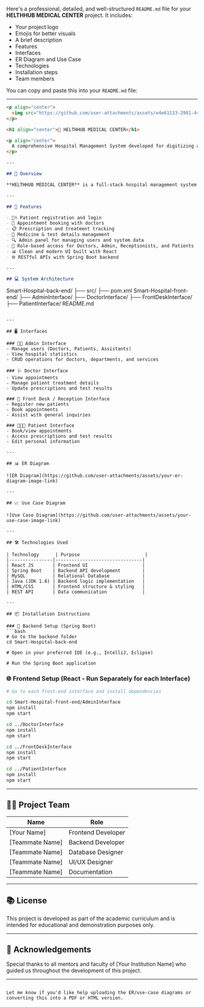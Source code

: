 Here's a professional, detailed, and well-structured `README.md` file for your **HELTHHUB MEDICAL CENTER** project. It includes:

* Your project logo
* Emojis for better visuals
* A brief description
* Features
* Interfaces
* ER Diagram and Use Case
* Technologies
* Installation steps
* Team members

You can copy and paste this into your `README.md` file:

---

```markdown
<p align="center">
  <img src="https://github.com/user-attachments/assets/e4e61133-2981-446d-b7e8-7c08dc66c08b" alt="HELTHHUB Logo" width="200"/>
</p>

<h1 align="center">🏥 HELTHHUB MEDICAL CENTER</h1>

<p align="center">
  A comprehensive Hospital Management System developed for digitizing and optimizing hospital operations — from patient intake to doctor consultation, test scheduling, and administration.
</p>

---

## 🌟 Overview

**HELTHHUB MEDICAL CENTER** is a full-stack hospital management system designed to streamline hospital operations using a multi-role interface (Admin, Doctor, Reception/Front Desk, and Patient). The system helps manage appointments, medical records, prescriptions, test details, and treatment history effectively and securely.

---

## 🚀 Features

- 🧑‍⚕️ Patient registration and login
- 📅 Appointment booking with doctors
- 📋 Prescription and treatment tracking
- 💊 Medicine & test details management
- 🔍 Admin panel for managing users and system data
- 🧾 Role-based access for Doctors, Admin, Receptionists, and Patients
- 📊 Clean and modern UI built with React
- 🌐 RESTful APIs with Spring Boot backend

---

## 💻 System Architecture

```

Smart-Hospital-back-end/
├── src/
├── pom.xml
Smart-Hospital-front-end/
├── AdminInterface/
├── DoctorInterface/
├── FrontDeskInterface/
├── PatientInterface/
README.md

````

---

## 🖥️ Interfaces

### 🧑‍💼 Admin Interface
- Manage users (Doctors, Patients, Assistants)
- View hospital statistics
- CRUD operations for doctors, departments, and services

### 🩺 Doctor Interface
- View appointments
- Manage patient treatment details
- Update prescriptions and test results

### 🧾 Front Desk / Reception Interface
- Register new patients
- Book appointments
- Assist with general inquiries

### 🧑‍🤝‍🧑 Patient Interface
- Book/view appointments
- Access prescriptions and test results
- Edit personal information

---

## 📊 ER Diagram

![ER Diagram](https://github.com/user-attachments/assets/your-er-diagram-image-link)

---

## 📈 Use Case Diagram

![Use Case Diagram](https://github.com/user-attachments/assets/your-use-case-image-link)

---

## 🛠️ Technologies Used

| Technology      | Purpose                        |
|----------------|--------------------------------|
| React JS       | Frontend UI                    |
| Spring Boot    | Backend API development        |
| MySQL          | Relational Database            |
| Java (JDK 1.8) | Backend logic implementation   |
| HTML/CSS       | Frontend structure & styling   |
| REST API       | Data communication             |

---

## 📦 Installation Instructions

### 🔧 Backend Setup (Spring Boot)
```bash
# Go to the backend folder
cd Smart-Hospital-back-end

# Open in your preferred IDE (e.g., IntelliJ, Eclipse)

# Run the Spring Boot application
````

### 🌐 Frontend Setup (React - Run Separately for each Interface)

```bash
# Go to each front-end interface and install dependencies

cd Smart-Hospital-front-end/AdminInterface
npm install
npm start

cd ../DoctorInterface
npm install
npm start

cd ../FrontDeskInterface
npm install
npm start

cd ../PatientInterface
npm install
npm start
```

---

## 👨‍🎓 Project Team

| Name             | Role               |
| ---------------- | ------------------ |
| \[Your Name]     | Frontend Developer |
| \[Teammate Name] | Backend Developer  |
| \[Teammate Name] | Database Designer  |
| \[Teammate Name] | UI/UX Designer     |
| \[Teammate Name] | Documentation      |

---

## 📚 License

This project is developed as part of the academic curriculum and is intended for educational and demonstration purposes only.

---

## 🙌 Acknowledgements

Special thanks to all mentors and faculty of \[Your Institution Name] who guided us throughout the development of this project.

---

```

Let me know if you'd like help uploading the ER/use-case diagrams or converting this into a PDF or HTML version.
```
